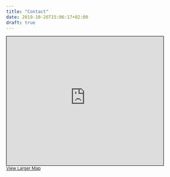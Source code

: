 ```yaml
---
title: "Contact"
date: 2019-10-26T15:06:17+02:00
draft: true
---
```


<iframe width="425" height="350" frameborder="0" scrolling="no" marginheight="0" marginwidth="0" src="https://www.openstreetmap.org/export/embed.html?bbox=13.035171031951906%2C47.81829139642913%2C13.042509555816652%2C47.82735354232523&amp;layer=mapnik" style="border: 1px solid black"></iframe><br/><small><a href="https://www.openstreetmap.org/#map=17/47.82282/13.03884">View Larger Map</a></small>
